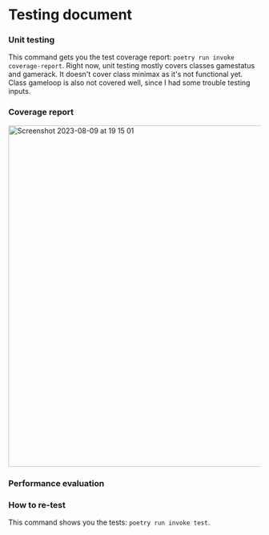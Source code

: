 # Testing document
### Unit testing
This command gets you the test coverage report: `poetry run invoke coverage-report`. Right now, unit testing mostly covers classes gamestatus and gamerack. It doesn't cover class minimax as it's not functional yet. Class gameloop is also not covered well, since I had some trouble testing inputs.

### Coverage report
<img width="681" alt="Screenshot 2023-08-09 at 19 15 01" src="https://github.com/lottapispa/connect-four-tiralabra/assets/101987621/1bc5dc4a-9766-4931-ba24-ad161a6bb7e7">

### Performance evaluation


### How to re-test
This command shows you the tests: `poetry run invoke test`. 
